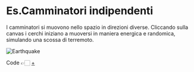 # Es.Camminatori indipendenti
I camminatori si muovono nello spazio in direzioni diverse. Cliccando sulla canvas i cerchi iniziano a muoversi in maniera energica e randomica, simulando una scossa di terremoto. 

![Earthquake](https://user-images.githubusercontent.com/79698172/122668029-16163180-d1ae-11eb-8987-1a5723a493fe.png)

Code 👉🏻 [+](https://editor.p5js.org/Alessia97/full/FwrHtjbFt)

